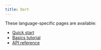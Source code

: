 ```yaml
---
title: Dart
---
```


These language-specific pages are available:

- [Quick start](quickstart)
- [Basics tutorial](basics)
- [API reference](api/pub.dev/documentation/grpc?ext=1)
